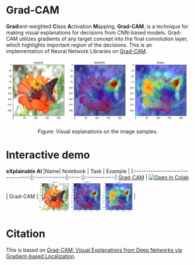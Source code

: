 # Grad-CAM
**Grad**ient-weighted **C**lass **A**ctivation **M**apping, **Grad-CAM**, is a technique for making visual explanations for decisions from CNN-based models. Grad-CAM utilizes gradients of any target concept into the final convolution layer, which highlights important region of the decisions. This is an implementation of Neural Network Libraries on [Grad-CAM](https://arxiv.org/abs/1610.02391). 


<p align="center">
<img src='images/sample.png'>
</p>
<p align="center">
Figure: Visual explanations on the image samples.
</p>


# Interactive demo

**eXplainable AI**
|Name| Notebook           | Task  | Example                       |
|:---------------------------------:|:-------------:|:-----:|:------------:|
 [Grad-CAM](https://arxiv.org/abs/1610.02391) | [![Open In Colab](https://colab.research.google.com/assets/colab-badge.svg)](https://colab.research.google.com/github/sony/nnabla-examples/blob/master/interactive-demos/gradcam.ipynb) | Grad-CAM |<a href="url"><img src="https://github.com/sony/nnabla-examples/raw/master/responsible_ai/gradcam/images/sample.png" align="center" height="90" ></a>|
 
# Citation
This is based on [Grad-CAM: Visual Explanations from Deep Networks via Gradient-based Localization](https://arxiv.org/abs/1610.02391).

